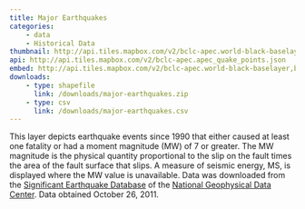 ```yaml
---
title: Major Earthquakes
categories: 
    - data
    - Historical Data
thumbnail: http://api.tiles.mapbox.com/v2/bclc-apec.world-black-baselayer,bclc-apec.apec_quake_points,mapbox.world-borders-light/3/6/3.png128
api: http://api.tiles.mapbox.com/v2/bclc-apec.apec_quake_points.json
embed: http://api.tiles.mapbox.com/v2/bclc-apec.world-black-baselayer,bclc-apec.apec_quake_points,mapbox.world-borders-light/mm/zoompan,tooltips,legend,zoomwheel,bwdetect,zoombox,attribution.html#3/14.212612560780041/132.0442577991364
downloads:
    - type: shapefile
      link: /downloads/major-earthquakes.zip
    - type: csv
      link: /downloads/major-earthquakes.csv
---
```

<p>This layer depicts earthquake events since 1990 that either caused at least one fatality or had a moment magnitude (MW) of 7 or greater. The MW magnitude is the physical quantity proportional to the slip on the fault times the area of the fault surface that slips. A measure of seismic energy, MS, is displayed where the MW value is unavailable. Data was downloaded from the <a href="http://www.ngdc.noaa.gov/nndc/struts/form?t=101650&amp;s=1&amp;d=1">Significant Earthquake Database</a> of the <a href="http://www.ngdc.noaa.gov/ngdc.html">National Geophysical Data Center</a>. Data obtained October 26, 2011.</p>
